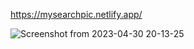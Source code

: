 https://mysearchpic.netlify.app/

![Screenshot from 2023-04-30 20-13-25](https://user-images.githubusercontent.com/100424729/235358448-b2085ebf-cdab-44a8-8add-ad57c6c81090.png)
